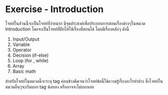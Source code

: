 Exercise - Introduction
============
โจทย์ในส่วนนี้จะเป็นโจทย์ที่ง่ายมาก มีจุดประสงค์เพื่อประกอบการสอนเรื่องต่างๆในหมวด Introduction โดยจะเป็นโจทย์ที่ฝึกให้ใช้เรื่องที่สอนได้ โดยมีเรื่องหลักๆ ดังนี้

1. Input/Output
2. Variable
3. Operator
4. Decision (if-else)
5. Loop (for , while)
6. Array
7. Basic math

สำหรับโจทย์ในหมวดนี้จะระบุ tag ค่อนข้างชัดเจนว่าโจทย์ข้อนี้ใช้ความรู้เรื่องอะไรทำบ้าง ซึ่งโจทย์ในหมวดอื่นๆจะเริ่มบอก tag น้อยลง หรืออาจจะไม่บอกเลย